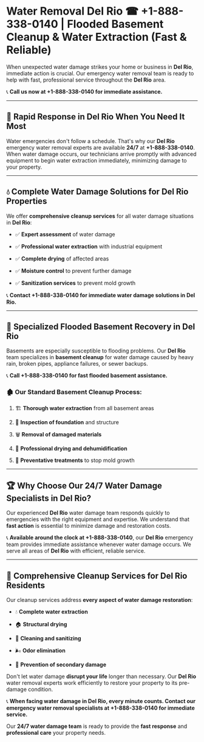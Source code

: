 # Water Removal Del Rio ☎ +1-888-338-0140 | Flooded Basement Cleanup & Water Extraction (Fast & Reliable)

When unexpected water damage strikes your home or business in **Del Rio**, immediate action is crucial. Our emergency water removal team is ready to help with fast, professional service throughout the **Del Rio** area. 

📞 **Call us now at +1-888-338-0140 for immediate assistance.**
---
## 🚀 Rapid Response in Del Rio When You Need It Most
Water emergencies don't follow a schedule. That's why our **Del Rio** emergency water removal experts are available **24/7** at **+1-888-338-0140**. When water damage occurs, our technicians arrive promptly with advanced equipment to begin water extraction immediately, minimizing damage to your property.
---
## 💧 Complete Water Damage Solutions for Del Rio Properties
We offer **comprehensive cleanup services** for all water damage situations in **Del Rio**:
- ✅ **Expert assessment** of water damage  
- ✅ **Professional water extraction** with industrial equipment  
- ✅ **Complete drying** of affected areas  
- ✅ **Moisture control** to prevent further damage  
- ✅ **Sanitization services** to prevent mold growth  
📞 **Contact +1-888-338-0140 for immediate water damage solutions in Del Rio.**
---
## 🌊 Specialized Flooded Basement Recovery in Del Rio
Basements are especially susceptible to flooding problems. Our **Del Rio** team specializes in **basement cleanup** for water damage caused by heavy rain, broken pipes, appliance failures, or sewer backups. 
📞 **Call +1-888-338-0140 for fast flooded basement assistance.**
### 🏚️ Our Standard Basement Cleanup Process:
1. 🏗️ **Thorough water extraction** from all basement areas  
2. 🔎 **Inspection of foundation** and structure  
3. 🗑️ **Removal of damaged materials**  
4. 💨 **Professional drying and dehumidification**  
5. 🚫 **Preventative treatments** to stop mold growth  
---
## 🏆 Why Choose Our 24/7 Water Damage Specialists in Del Rio?
Our experienced **Del Rio** water damage team responds quickly to emergencies with the right equipment and expertise. We understand that **fast action** is essential to minimize damage and restoration costs.
📞 **Available around the clock at +1-888-338-0140**, our **Del Rio** emergency team provides immediate assistance whenever water damage occurs. We serve all areas of **Del Rio** with efficient, reliable service.
---
## 🧹 Comprehensive Cleanup Services for Del Rio Residents
Our cleanup services address **every aspect of water damage restoration**:
- 💧 **Complete water extraction**  
- 🏠 **Structural drying**  
- 🧼 **Cleaning and sanitizing**  
- 🌬️ **Odor elimination**  
- 🚫 **Prevention of secondary damage**  
Don't let water damage **disrupt your life** longer than necessary. Our **Del Rio** water removal experts work efficiently to restore your property to its pre-damage condition.
📞 **When facing water damage in Del Rio, every minute counts. Contact our emergency water removal specialists at +1-888-338-0140 for immediate service.**
Our **24/7 water damage team** is ready to provide the **fast response** and **professional care** your property needs.
